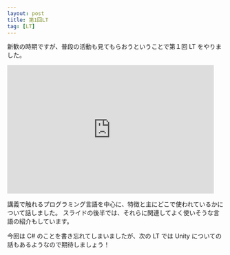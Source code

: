 ```yaml
---
layout: post
title: 第1回LT
tag: [LT]
---
```


新歓の時期ですが、普段の活動も見てもらおうということで第１回 LT をやりました。

<iframe src="https://docs.google.com/presentation/d/e/2PACX-1vToE0V3U7VcrLVJ0pXcffKL7UJt-Xm3f8Fg80YLm4_Vdzx_I-1rJYMvFD9N9pdTzL8qMR3oDLcTmf6p/embed?start=false&loop=false&delayms=3000" frameborder="0" width="480" height="299" allowfullscreen="true" mozallowfullscreen="true" webkitallowfullscreen="true"></iframe>

講義で触れるプログラミング言語を中心に、特徴と主にどこで使われているかについて話しました。
スライドの後半では、それらに関連してよく使いそうな言語の紹介もしています。

今回は C# のことを書き忘れてしまいましたが、次の LT では Unity についての話もあるようなので期待しましょう！
